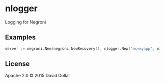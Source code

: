 # nlogger

Logging for Negroni

## Examples

```go
server := negroni.New(negroni.NewRecovery(), nlogger.New("ns=myapp", nil), negroni.NewStatic(http.Dir("public")))
```

## License

Apache 2.0 &copy; 2015 David Dollar
